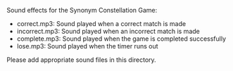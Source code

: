Sound effects for the Synonym Constellation Game:
- correct.mp3: Sound played when a correct match is made
- incorrect.mp3: Sound played when an incorrect match is made
- complete.mp3: Sound played when the game is completed successfully
- lose.mp3: Sound played when the timer runs out

Please add appropriate sound files in this directory.
